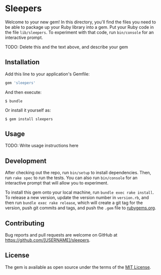 # Sleepers

Welcome to your new gem! In this directory, you'll find the files you need to be able to package up your Ruby library into a gem. Put your Ruby code in the file `lib/sleepers`. To experiment with that code, run `bin/console` for an interactive prompt.

TODO: Delete this and the text above, and describe your gem

## Installation

Add this line to your application's Gemfile:

```ruby
gem 'sleepers'
```

And then execute:

    $ bundle

Or install it yourself as:

    $ gem install sleepers

## Usage

TODO: Write usage instructions here

## Development

After checking out the repo, run `bin/setup` to install dependencies. Then, run `rake spec` to run the tests. You can also run `bin/console` for an interactive prompt that will allow you to experiment.

To install this gem onto your local machine, run `bundle exec rake install`. To release a new version, update the version number in `version.rb`, and then run `bundle exec rake release`, which will create a git tag for the version, push git commits and tags, and push the `.gem` file to [rubygems.org](https://rubygems.org).

## Contributing

Bug reports and pull requests are welcome on GitHub at https://github.com/[USERNAME]/sleepers.


## License

The gem is available as open source under the terms of the [MIT License](http://opensource.org/licenses/MIT).

